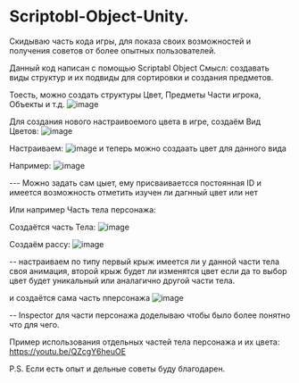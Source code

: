 # Scriptobl-Object-Unity.
Скидываю часть кода игры, для показа своих возможностей и получения советов от более опытных пользователей.


Данный код написан с помощью Scriptabl Object
Смысл: создавать виды структур и их подвиды для сортировки и создания предметов.

Тоесть, можно создать структуры Цвет, Предметы Части игрока, Объекты и т.д.
![image](https://github.com/user-attachments/assets/421946ff-5e09-408a-8ded-e5fd8c1e717b)


Для создания нового настраивоемого цвета в игре, создаём Вид Цветов:
![image](https://github.com/user-attachments/assets/cb44d904-fc4c-47bb-9dfe-56253e121ba6)

Настраиваем:
![image](https://github.com/user-attachments/assets/523d608f-56da-45eb-80cb-709162669169)
и теперь можно создаать цвет для данного вида

Например:
![image](https://github.com/user-attachments/assets/766ca41d-27c7-409a-bb71-7f441d698cda)

--- Можно задать сам цыет, ему присваиваетсся постоянная ID и имеется возможность отметить изучен ли дагнный цвет или нет

Или например Часть тела персонажа:

Создаётся часть Тела:
![image](https://github.com/user-attachments/assets/acff00cc-9587-4264-8a4b-836c2b952f61)

Создаём рассу:
![image](https://github.com/user-attachments/assets/af54d490-caed-4c14-9f2a-40ab10351824)

-- настраиваем по типу первый крыж имеется ли у данной части тела своя анимация, второй крыж будет ли изменятся цвет если да то выбор цвет будет уникальный или аналагично другой части тела.

и создаётся сама часть пперсонажа
![image](https://github.com/user-attachments/assets/cd1e5691-2955-45b9-aac7-441fda4a01be)

-- Inspector для части персонажа доделываю чтобы было более понятно что для чего.

Пример использования отдельных частей тела персонажа и их цвета:
https://youtu.be/QZcgY6heuOE

P.S. Если есть опыт и дельные советы буду благодарен.


